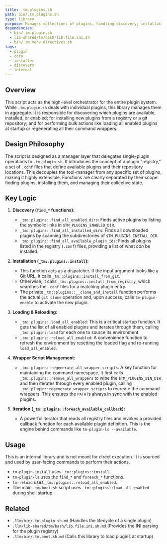```yaml
---
title: .tm.plugins.sh
path: bin/.tm.plugins.sh
type: library
purpose: Manages collections of plugins, handling discovery, installation, and bulk operations like loading and reloading.
dependencies:
  - bin/.tm.plugin.sh
  - lib-shared/tm/bash/lib.file.ini.sh
  - bin/.tm.venv.directives.sh
tags:
  - plugin
  - core
  - installer
  - discovery
  - internal
---
```


## Overview
This script acts as the high-level orchestrator for the entire plugin system. While `.tm.plugin.sh` deals with individual plugins, this library manages them in aggregate. It is responsible for discovering which plugins are available, installed, or enabled; for installing new plugins from a registry or a git repository; and for performing bulk actions like loading all enabled plugins at startup or regenerating all their command wrappers.

## Design Philosophy
The script is designed as a manager layer that delegates single-plugin operations to `.tm.plugin.sh`. It introduces the concept of a plugin "registry," a set of `.conf` files that define available plugins and their repository locations. This decouples the tool-manager from any specific set of plugins, making it highly extensible. Functions are clearly separated by their scope: finding plugins, installing them, and managing their collective state.

## Key Logic
1.  **Discovery (`find_*` functions):**
    -   `_tm::plugins::find_all_enabled_dirs`: Finds active plugins by listing the symbolic links in `$TM_PLUGINS_ENABLED_DIR`.
    -   `_tm::plugins::find_all_installed_dirs`: Finds all downloaded plugins by scanning the subdirectories of `$TM_PLUGINS_INSTALL_DIR`.
    -   `_tm::plugins::find_all_available_plugin_ids`: Finds all plugins listed in the registry (`.conf`) files, providing a list of what *can* be installed.

2.  **Installation (`_tm::plugins::install`):**
    -   This function acts as a dispatcher. If the input argument looks like a Git URL, it calls `_tm::plugins::install_from_git`.
    -   Otherwise, it calls `_tm::plugins::install_from_registry`, which searches the `.conf` files for a matching plugin entry.
    -   The private `_tm::plugins::__clone_and_install` function performs the actual `git clone` operation and, upon success, calls `tm-plugin-enable` to activate the new plugin.

3.  **Loading & Reloading:**
    -   `_tm::plugins::load_all_enabled`: This is a critical startup function. It gets the list of all enabled plugins and iterates through them, calling `_tm::plugin::load` for each one to source its environment.
    -   `_tm::plugins::reload_all_enabled`: A convenience function to refresh the environment by resetting the loaded flag and re-running `load_all_enabled`.

4.  **Wrapper Script Management:**
    -   `_tm::plugins::regenerate_all_wrapper_scripts`: A key function for maintaining the command namespace. It first calls `_tm::plugins::remove_all_wrappers` to wipe the `$TM_PLUGINS_BIN_DIR` and then iterates through every enabled plugin, calling `_tm::plugin::regenerate_wrapper_scripts` to recreate the command wrappers. This ensures the `PATH` is always in sync with the enabled plugins.

5.  **Iteration (`_tm::plugins::foreach_available_callback`):**
    -   A powerful iterator that reads all registry files and invokes a provided callback function for each available plugin definition. This is the engine behind commands like `tm-plugin-ls --available`.

## Usage
This is an internal library and is not meant for direct execution. It is sourced and used by user-facing commands to perform their actions.
-   `tm-plugin-install` uses `_tm::plugins::install`.
-   `tm-plugin-ls` uses the `find_*` and `foreach_*` functions.
-   `tm-reload` uses `_tm::plugins::reload_all_enabled`.
-   The main `.tm.boot.sh` script uses `_tm::plugins::load_all_enabled` during shell startup.

## Related
-   `.llm/bin/.tm.plugin.sh.md` (Handles the lifecycle of a single plugin)
-   `.llm/lib-shared/tm/bash/lib.file.ini.sh.md` (Provides the INI parsing for the plugin registry)
-   `.llm/bin/.tm.boot.sh.md` (Calls this library to load plugins at startup)